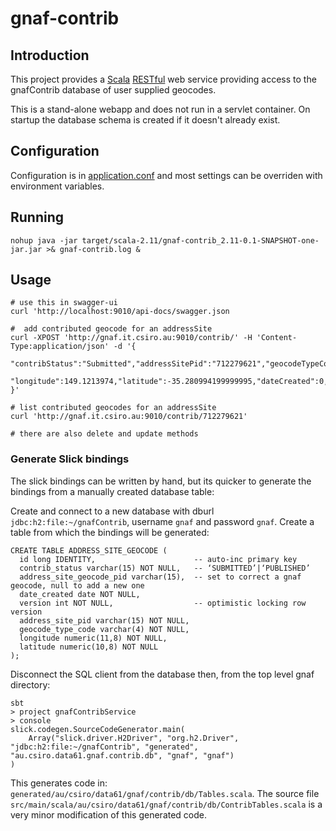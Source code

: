 # gnaf-contrib

## Introduction
This project provides a [Scala](http://scala-lang.org/) [RESTful](https://en.wikipedia.org/wiki/Representational_state_transfer) web service providing access to the
gnafContrib database of user supplied geocodes.

This is a stand-alone webapp and does not run in a servlet container.
On startup the database schema is created if it doesn't already exist.

## Configuration

Configuration is in [application.conf](src/main/resources/application.conf) and most settings can be overriden with environment variables.

## Running

    nohup java -jar target/scala-2.11/gnaf-contrib_2.11-0.1-SNAPSHOT-one-jar.jar >& gnaf-contrib.log &

## Usage

	# use this in swagger-ui
	curl 'http://localhost:9010/api-docs/swagger.json
	
	#  add contributed geocode for an addressSite
	curl -XPOST 'http://gnaf.it.csiro.au:9010/contrib/' -H 'Content-Type:application/json' -d '{
	  "contribStatus":"Submitted","addressSitePid":"712279621","geocodeTypeCode":"EM",
	  "longitude":149.1213974,"latitude":-35.280994199999995,"dateCreated":0,"version":0
	}'
	
	# list contributed geocodes for an addressSite
	curl 'http://gnaf.it.csiro.au:9010/contrib/712279621'
	
	# there are also delete and update methods

### Generate Slick bindings

The slick bindings can be written by hand, but its quicker to generate the bindings from a manually created database table: 

Create and connect to a new database with dburl `jdbc:h2:file:~/gnafContrib`, username `gnaf` and password `gnaf`.
Create a table from which the bindings will be generated:

	CREATE TABLE ADDRESS_SITE_GEOCODE (
	  id long IDENTITY,                      -- auto-inc primary key
	  contrib_status varchar(15) NOT NULL,   -- ‘SUBMITTED’|‘PUBLISHED’
	  address_site_geocode_pid varchar(15),  -- set to correct a gnaf geocode, null to add a new one
	  date_created date NOT NULL,
	  version int NOT NULL,                  -- optimistic locking row version
	  address_site_pid varchar(15) NOT NULL,
	  geocode_type_code varchar(4) NOT NULL,
	  longitude numeric(11,8) NOT NULL,
	  latitude numeric(10,8) NOT NULL
	);

Disconnect the SQL client from the database then, from the top level gnaf directory:

    sbt
    > project gnafContribService
    > console
    slick.codegen.SourceCodeGenerator.main(
        Array("slick.driver.H2Driver", "org.h2.Driver", "jdbc:h2:file:~/gnafContrib", "generated", "au.csiro.data61.gnaf.contrib.db", "gnaf", "gnaf")
    )

This generates code in: `generated/au/csiro/data61/gnaf/contrib/db/Tables.scala`.
The source file `src/main/scala/au/csiro/data61/gnaf/contrib/db/ContribTables.scala` is a very minor modification of this generated code.

